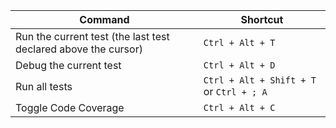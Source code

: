 Command | Shortcut
-- | --
Run the current test (the last test declared above the cursor) | ```Ctrl + Alt + T```
Debug the current test | ```Ctrl + Alt + D```
Run all tests | ```Ctrl + Alt + Shift + T``` or ```Ctrl + ; A```
Toggle Code Coverage | ```Ctrl + Alt + C```